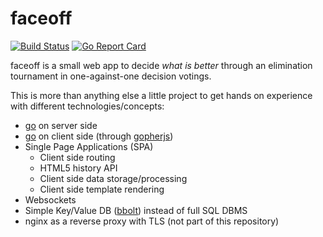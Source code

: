 # faceoff

[![Build Status](https://travis-ci.org/reusing-code/faceoff.svg?branch=master)](https://travis-ci.org/reusing-code/faceoff)
[![Go Report Card](https://goreportcard.com/badge/github.com/reusing-code/faceoff)](https://goreportcard.com/report/github.com/reusing-code/faceoff)

faceoff is a small web app to decide *what is better* through an elimination tournament in one-against-one decision votings.

This is more than anything else a little project to get hands on experience with different technologies/concepts:
* [go](https://golang.org/) on server side
* [go](https://golang.org/) on client side (through [gopherjs](https://github.com/gopherjs/gopherjs))
* Single Page Applications (SPA)
    * Client side routing
    * HTML5 history API
    * Client side data storage/processing
    * Client side template rendering
* Websockets
* Simple Key/Value DB ([bbolt](https://github.com/coreos/bbolt)) instead of full SQL DBMS
* nginx as a reverse proxy with TLS (not part of this repository)
